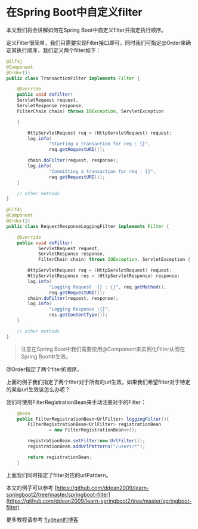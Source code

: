 # 在Spring Boot中自定义filter

本文我们将会讲解如何在Spring Boot中自定义filter并指定执行顺序。

定义Filter很简单，我们只需要实现Filter接口即可，同时我们可指定@Order来确定其执行顺序，我们定义两个filter如下：

~~~java
@Slf4j
@Component
@Order(1)
public class TransactionFilter implements Filter {

    @Override
    public void doFilter(
    ServletRequest request,
    ServletResponse response,
    FilterChain chain) throws IOException, ServletException

    {

        HttpServletRequest req = (HttpServletRequest) request;
        log.info(
                "Starting a transaction for req : {}",
                req.getRequestURI());

        chain.doFilter(request, response);
        log.info(
                "Committing a transaction for req : {}",
                req.getRequestURI());
    }

    // other methods
}
~~~

~~~java
@Slf4j
@Component
@Order(2)
public class RequestResponseLoggingFilter implements Filter {

    @Override
    public void doFilter(
            ServletRequest request,
            ServletResponse response,
            FilterChain chain) throws IOException, ServletException {

        HttpServletRequest req = (HttpServletRequest) request;
        HttpServletResponse res = (HttpServletResponse) response;
        log.info(
                "Logging Request  {} : {}", req.getMethod(),
                req.getRequestURI());
        chain.doFilter(request, response);
        log.info(
                "Logging Response :{}",
                res.getContentType());
    }

    // other methods
}
~~~

> 注意在Spring Boot中我们需要使用@Component来实例化Filter从而在Spring Boot中生效。

@Order指定了两个fiter的顺序。

上面的例子我们指定了两个fiter对于所有的url生效，如果我们希望filter对于特定的某些url生效该怎么办呢？

我们可使用FilterRegistrationBean来手动注册对于的Filter：

~~~java
    @Bean
    public FilterRegistrationBean<UrlFilter> loggingFilter(){
        FilterRegistrationBean<UrlFilter> registrationBean
                = new FilterRegistrationBean<>();

        registrationBean.setFilter(new UrlFilter());
        registrationBean.addUrlPatterns("/users/*");

        return registrationBean;
    }
~~~

上面我们同时指定了filter对应的urlPatttern。

本文的例子可以参考 [https://github.com/ddean2009/learn-springboot2/tree/master/springboot-filter](https://github.com/ddean2009/learn-springboot2/tree/master/springboot-filter)

更多教程请参考 [flydean的博客](www.flydean.com)


